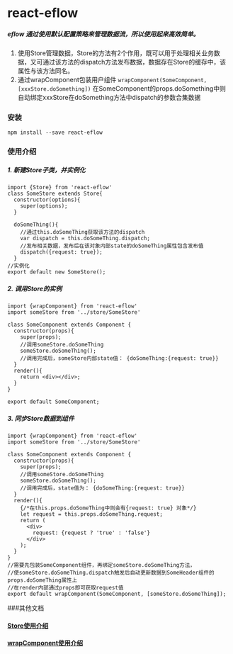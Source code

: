 # react-eflow
##### eflow 通过使用默认配置策略来管理数据流，所以使用起来高效简单。

1. 使用Store管理数据，Store的方法有2个作用，既可以用于处理相关业务数据，又可通过该方法的dispatch方法发布数据，数据存在Store的缓存中，该属性与该方法同名。
2. 通过wrapComponent包装用户组件 `wrapComponent(SomeComponent, [xxxStore.doSomething])`
在SomeComponent的props.doSomething中则自动绑定xxxStore在doSomething方法中dispatch的参数合集数据

### 安装

```
npm install --save react-eflow 
```

### 使用介绍

##### 1. 新建Store子类，并实例化

```
import {Store} from 'react-eflow'
class SomeStore extends Store{
  constructor(options){
    super(options);
  }

  doSomeThing(){
    //通过this.doSomeThing获取该方法的dispatch
    var dispatch = this.doSomeThing.dispatch;
    //发布相关数据，发布后在该对象内部state的doSomeThing属性包含发布值
    dispatch({request: true});
  }
//实例化
export default new SomeStore();
```

##### 2. 调用Store的实例

```
import {wrapComponent} from 'react-eflow'
import someStore from '../store/SomeStore'

class SomeComponent extends Component {
  constructor(props){
    super(props);
    //调用someStore.doSomeThing
    someStore.doSomeThing();
    //调用完成后，someStore内部state值： {doSomeThing:{request: true}}
  }
  render(){
    return <div></div>;
  }
}

export default SomeComponent;
```

##### 3. 同步Store数据到组件

```
import {wrapComponent} from 'react-eflow'
import someStore from '../store/SomeStore'

class SomeComponent extends Component {
  constructor(props){
    super(props);
    //调用someStore.doSomeThing
    someStore.doSomeThing();
    //调用完成后，state值为： {doSomeThing:{request: true}}
  }
  render(){
    {/*在this.props.doSomeThing中则会有{request: true} 对象*/}
    let request = this.props.doSomeThing.request;
    return (
      <div>
        request: {request ? 'true' : 'false'}
      </div>
    );
  }
}
//需要先包装SomeComponent组件，再绑定someStore.doSomeThing方法，
//使someStore.doSomeThing.dispatch触发后自动更新数据到SomeHeader组件的props.doSomeThing属性上
//在render内部通过props即可获取request值
export default wrapComponent(SomeComponent, [someStore.doSomeThing]);
```
###其他文档
#### [Store使用介绍](./docs/Store.md)
#### [wrapComponent使用介绍](./docs/wrapComponent.md)





